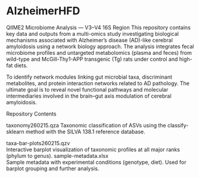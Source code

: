# AlzheimerHFD


QIIME2 Microbiome Analysis — V3–V4 16S Region
This repository contains key data and outputs from a multi-omics study investigating biological mechanisms associated with Alzheimer’s disease (AD)-like cerebral amyloidosis using a network biology approach. The analysis integrates fecal microbiome profiles and untargeted metabolomics (plasma and feces) from wild-type and McGill-Thy1-APP transgenic (Tg) rats under control and high-fat diets.

To identify network modules linking gut microbial taxa, discriminant metabolites, and protein interaction networks related to AD pathology. The ultimate goal is to reveal novel functional pathways and molecular intermediaries involved in the brain–gut axis modulation of cerebral amyloidosis.


Repository Contents

taxonomy260215.qza
                    Taxonomic classification of ASVs using the classify-sklearn method with the SILVA 138.1 reference database.
                    
taxa-bar-plots260215.qzv	
                    Interactive barplot visualization of taxonomic profiles at all major ranks (phylum to genus).
sample-metadata.xlsx	    
                    Sample metadata with experimental conditions (genotype, diet). Used for barplot grouping and further analysis.

